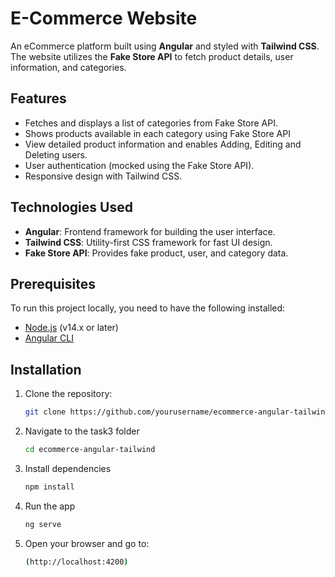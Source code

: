 # E-Commerce Website

An eCommerce platform built using **Angular** and styled with **Tailwind CSS**. The website utilizes the **Fake Store API** to fetch product details, user information, and categories.

## Features

- Fetches and displays a list of categories from Fake Store API.
- Shows products available in each category using Fake Store API
- View detailed product information and enables Adding, Editing and Deleting users.
- User authentication (mocked using the Fake Store API).
- Responsive design with Tailwind CSS.


## Technologies Used

- **Angular**: Frontend framework for building the user interface.
- **Tailwind CSS**: Utility-first CSS framework for fast UI design.
- **Fake Store API**: Provides fake product, user, and category data.
  
## Prerequisites

To run this project locally, you need to have the following installed:

- [Node.js](https://nodejs.org/) (v14.x or later)
- [Angular CLI](https://angular.io/cli)
  
## Installation

1. Clone the repository:
   ```bash
   git clone https://github.com/yourusername/ecommerce-angular-tailwind.git

2. Navigate to the task3 folder
   ```bash
   cd ecommerce-angular-tailwind
3. Install dependencies
   ```bash
   npm install
4. Run the app
   ```bash
   ng serve
5. Open your browser and go to:
   ```bash
   (http://localhost:4200)
   
